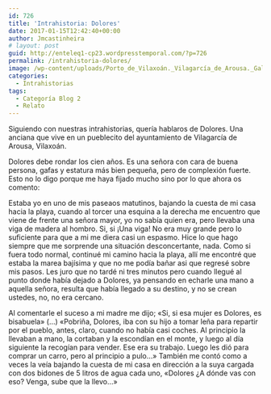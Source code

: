 ```yaml
---
id: 726
title: 'Intrahistoria: Dolores'
date: 2017-01-15T12:42:40+00:00
author: Jmcastinheira
# layout: post
guid: http://enteleq1-cp23.wordpresstemporal.com/?p=726
permalink: /intrahistoria-dolores/
image: /wp-content/uploads/Porto_de_Vilaxoán._Vilagarcía_de_Arousa._Galiza_VV04.jpg
categories:
  - Intrahistorias
tags:
  - Categoría Blog 2
  - Relato
---
```

Siguiendo con nuestras intrahistorias, quería hablaros de Dolores. Una anciana que vive en un pueblecito del ayuntamiento de Vilagarcía de Arousa, Vilaxoán.

Dolores debe rondar los cien años. Es una señora con cara de buena persona, gafas y estatura más bien pequeña, pero de complexión fuerte. Esto no lo digo porque me haya fijado mucho sino por lo que ahora os comento:

Estaba yo en uno de mis paseaos matutinos, bajando la cuesta de mi casa hacia la playa, cuando al torcer una esquina a la derecha me encuentro que viene de frente una señora mayor, yo no sabía quien era, pero llevaba una viga de madera al hombro. Si, si ¡Una viga! No era muy grande pero lo suficiente para que a mi me diera casi un espasmo. Hice lo que hago siempre que me sorprende una situación desconcertante, nada. Como si fuera todo normal, continué mi camino hacia la playa, allí me encontré que estaba la marea bajísima y que no me podía bañar asi que regresé sobre mis pasos. Les juro que no tardé ni tres minutos pero cuando llegué al punto donde había dejado a Dolores, ya pensando en echarle una mano a aquella señora, resulta que había llegado a su destino, y no se crean ustedes, no, no era cercano.

Al comentarle el suceso a mi madre me dijo; «Si, si esa mujer es Dolores, es bisabuela» (&#8230;) «Pobriña, Dolores, iba con su hijo a tomar leña para repartir por el pueblo, antes, claro, cuando no había casi coches. Al principio la llevaban a mano, la cortaban y la escondían en el monte, y luego al día siguiente la recogían para vender. Ese era su trabajo. Luego les dió para comprar un carro, pero al principio a pulo&#8230;» También me contó como a veces la veía bajando la cuesta de mi casa en dirección a la suya cargada con dos bidones de 5 litros de agua cada uno, «Dolores ¿A dónde vas con eso? Venga, sube que la llevo&#8230;»